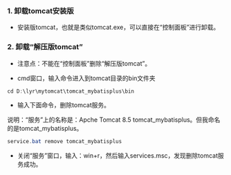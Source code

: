 ### 1. 卸载tomcat安装版

- 安装版tomcat，也就是类似tomcat.exe，可以直接在“控制面板”进行卸载。

### 2. 卸载“解压版tomcat”

- 注意点：不能在“控制面板”删除“解压版tomcat”。

- cmd窗口，输入命令进入到tomcat目录的bin文件夹

```java
cd D:\lyr\mytomcat\tomcat_mybatisplus\bin
```
- 输入下面命令，删除tomcat服务。

说明：“服务”上的名称是：Apche Tomcat 8.5 tomcat_mybatisplus。但我命名的是tomcat_mybatisplus。

```java
service.bat remove tomcat_mybatisplus
```
- 关闭“服务”窗口，输入：win+r，然后输入services.msc，发现删除tomcat服务成功。
